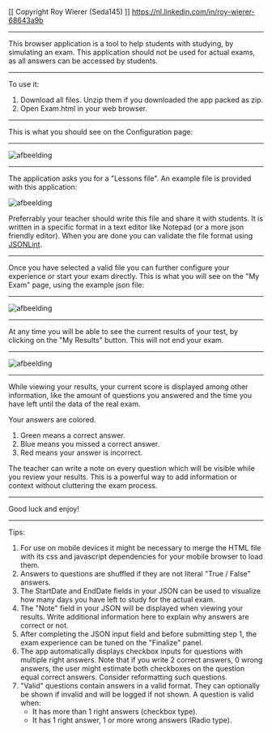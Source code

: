 [[ Copyright Roy Wierer (Seda145) ]]
https://nl.linkedin.com/in/roy-wierer-68643a9b 

***

This browser application is a tool to help students with studying, by simulating an exam.
This application should not be used for actual exams, as all answers can be accessed by students.

***

To use it: 
1. Download all files. Unzip them if you downloaded the app packed as zip.
2. Open Exam.html in your web browser.

***

This is what you should see on the Configuration page:

***

![afbeelding](https://github.com/Seda145/Exam/assets/30213433/c6b38eeb-811d-4a34-b010-1c01fbc6189b)

***

The application asks you for a "Lessons file". An example file is provided with this application:

![afbeelding](https://github.com/Seda145/Exam/assets/30213433/07b96d80-5a6a-4a1d-902b-de458b2f75db)

Preferrably your teacher should write this file and share it with students. It is written in a specific format in a text editor like Notepad (or a more json friendly editor). When you are done you can validate the file format using [JSONLint](https://jsonlint.com/). 

***

Once you have selected a valid file you can further configure your experience or start your exam directly. 
This is what you will see on the "My Exam" page, using the example json file:

***

![afbeelding](https://github.com/Seda145/Exam/assets/30213433/f9e0fd69-3620-4256-bb40-53fbe41c87d1)

***

At any time you will be able to see the current results of your test, by clicking on the "My Results" button. This will not end your exam. 

***

![afbeelding](https://github.com/Seda145/Exam/assets/30213433/c30904c6-3ca8-4840-aad8-a51a9faf2063)


***

While viewing your results, your current score is displayed among other information, like the amount of questions you answered and the time you have left until the data of the real exam. 

Your answers are colored.
1. Green means a correct answer.
2. Blue means you missed a correct answer.
3. Red means your answer is incorrect.

The teacher can write a note on every question which will be visible while you review your results. This is a powerful way to add information or context without cluttering the exam process.

***

Good luck and enjoy!

***

Tips:

1. For use on mobile devices it might be necessary to merge the HTML file with its css and javascript dependencies for your mobile browser to load them.
2. Answers to questions are shuffled if they are not literal "True / False" answers.
3. The StartDate and EndDate fields in your JSON can be used to visualize how many days you have left to study for the actual exam.
4. The "Note" field in your JSON will be displayed when viewing your results. Write additional information here to explain why answers are correct or not.
5. After completing the JSON input field and before submitting step 1, the exam experience can be tuned on the "Finalize" panel. 
6. The app automatically displays checkbox inputs for questions with multiple right answers. Note that if you write 2 correct answers, 0 wrong answers, the user might estimate both checkboxes on the question equal correct answers. Consider reformatting such questions.
7. "Valid" questions contain answers in a valid format. They can optionally be shown if invalid and will be logged if not shown. A question is valid when:
	- It has more than 1 right answers (checkbox type).
	- It has 1 right answer, 1 or more wrong answers (Radio type).


